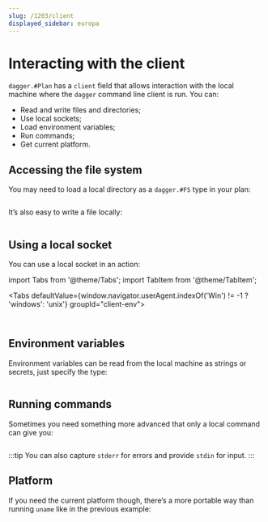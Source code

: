 ```yaml
---
slug: /1203/client
displayed_sidebar: europa
---
```


# Interacting with the client

`dagger.#Plan` has a `client` field that allows interaction with the local machine where the `dagger` command line client is run. You can:

- Read and write files and directories;
- Use local sockets;
- Load environment variables;
- Run commands;
- Get current platform.

## Accessing the file system

You may need to load a local directory as a `dagger.#FS` type in your plan:

```cue file=../tests/core-concepts/client/plans/fs.cue
```

It’s also easy to write a file locally:

```cue file=../tests/core-concepts/client/plans/file.cue
```

## Using a local socket

You can use a local socket in an action:

import Tabs from '@theme/Tabs';
import TabItem from '@theme/TabItem';

<Tabs defaultValue={window.navigator.userAgent.indexOf('Win') != -1 ? 'windows': 'unix'} groupId="client-env">

<TabItem value="unix" label="Linux/macOS">

```cue file=../tests/core-concepts/client/plans/unix.cue
```

</TabItem>

<TabItem value="windows" label="Windows">

```cue file=../tests/core-concepts/client/plans/windows.cue
```

</TabItem>
</Tabs>

## Environment variables

Environment variables can be read from the local machine as strings or secrets, just specify the type:

```cue file=../tests/core-concepts/client/plans/env.cue
```

## Running commands

Sometimes you need something more advanced that only a local command can give you:

```cue file=../tests/core-concepts/client/plans/cmd.cue
```

:::tip
You can also capture `stderr` for errors and provide `stdin` for input.
:::

## Platform

If you need the current platform though, there’s a more portable way than running `uname` like in the previous example:

```cue file=../tests/core-concepts/client/plans/platform.cue
```

